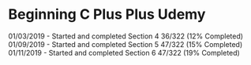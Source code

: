 # Beginning C Plus Plus Udemy

01/03/2019 - Started and completed Section 4
             36/322 (12% Completed)
01/09/2019 - Started and completed Section 5
             47/322 (15% Completed)
01/11/2019 - Started and completed Section 6
             47/322 (19% Completed)
